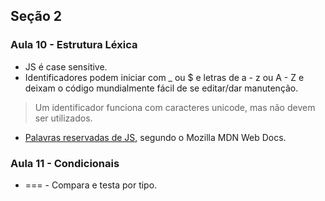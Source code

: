 ## Seção 2

### Aula 10 - Estrutura Léxica

* JS é case sensitive.
* Identificadores podem iniciar com _ ou $ e letras de a - z ou A - Z e deixam o código mundialmente fácil de se editar/dar manutenção.

> Um identificador funciona com caracteres unicode, mas não devem ser utilizados.

* [Palavras reservadas de JS](https://developer.mozilla.org/en-US/docs/Web/JavaScript/Reference/Lexical_grammar#Reserved_keywords_as_of_ECMAScript_2015), segundo o Mozilla MDN Web Docs.

### Aula 11 - Condicionais

* === - Compara e testa por tipo.





